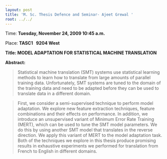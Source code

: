 ```yaml
---
layout: post
title: 'M. Sc. Thesis Defence and Seminar- Ajeet Grewal '
root: ../../
---
```


Time\: **Tuesday, November 24, 2009 10:45 a.m.**

Place: **TASC1   9204 West**

**Title: MODEL ADAPTATION FOR STATISTICAL MACHINE TRANSLATION**

**Abstract:**

> Statistical machine translation (SMT) systems use statistical learning methods to learn how to translate from large amounts of parallel training data. Unfortunately, SMT systems are tuned to the domain of the training data and need to be adapted before they can be used to translate data in a different domain.

> First, we consider a semi-supervised technique to perform model adaptation. We explore new feature extraction techniques, feature combinations and their effects on performance. In addition, we introduce an unsupervised variant of Minimum Error Rate Training (MERT), which can be used to tune the SMT model parameters. We do this by using another SMT model that translates in the reverse direction. We apply this variant of MERT to the model adaptation task. Both of the techniques we explore in this thesis produce promising results in exhaustive experiments we performed for translation from French to English in different domains.
